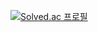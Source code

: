 [![Solved.ac
프로필](http://mazassumnida.wtf/api/v2/generate_badge?boj=zzzz955)](https://solved.ac/zzzz955)
